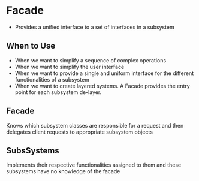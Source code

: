 ﻿# Facade
- Provides a unified interface to a set of interfaces in a subsystem

## When to Use
- When we want to simplify a sequence of complex operations
- When we want to simplify the user interface
- When we want to provide a single and uniform interface for the different functionalities of a subsystem
- When we want to create layered systems. A Facade provides the entry point for each subsystem de-layer.

## Facade
Knows which subsystem classes are responsible for a request and then delegates client requests to appropriate subsystem objects

## SubsSystems
Implements their respective functionalities assigned to them and these subsystems have no knowledge of the facade
